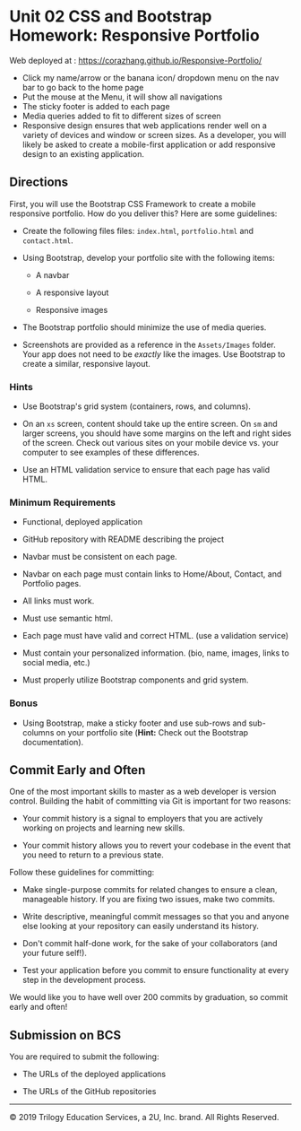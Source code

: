 # Unit 02 CSS and Bootstrap Homework: Responsive Portfolio
Web deployed at : https://corazhang.github.io/Responsive-Portfolio/
* Click my name/arrow or the banana icon/ dropdown menu on the nav bar to go back to the home page
* Put the mouse at the Menu, it will show all navigations
* The sticky footer is added to each page
* Media queries added to fit to different sizes of screen
* Responsive design ensures that web applications render well on a variety of devices and window or screen sizes. As a developer, you will likely be asked to create a mobile-first application or add responsive design to an existing application. 


## Directions

First, you will use the Bootstrap CSS Framework to create a mobile responsive portfolio. How do you deliver this? Here are some guidelines:

* Create the following files files: `index.html`, `portfolio.html` and `contact.html`.

* Using Bootstrap, develop your portfolio site with the following items:

   * A navbar

   * A responsive layout

   * Responsive images

* The Bootstrap portfolio should minimize the use of media queries.

* Screenshots are provided as a reference in the `Assets/Images` folder. Your app does not need to be _exactly_ like the images. Use Bootstrap to create a similar, responsive layout.

### Hints

* Use Bootstrap's grid system (containers, rows, and columns).

* On an `xs` screen, content should take up the entire screen. On `sm` and larger screens, you should have some margins on the left and right sides of the screen. Check out various sites on your mobile device vs. your computer to see examples of these differences.

* Use an HTML validation service to ensure that each page has valid HTML.

### Minimum Requirements

* Functional, deployed application

* GitHub repository with README describing the project

* Navbar must be consistent on each page.

* Navbar on each page must contain links to Home/About, Contact, and Portfolio pages.

* All links must work.

* Must use semantic html.

* Each page must have valid and correct HTML. (use a validation service)

* Must contain your personalized information. (bio, name, images, links to social media, etc.)

* Must properly utilize Bootstrap components and grid system.


### Bonus

* Using Bootstrap, make a sticky footer and use sub-rows and sub-columns on your portfolio site (**Hint:** Check out the Bootstrap documentation).


## Commit Early and Often

One of the most important skills to master as a web developer is version control. Building the habit of committing via Git is important for two reasons:

* Your commit history is a signal to employers that you are actively working on projects and learning new skills.

* Your commit history allows you to revert your codebase in the event that you need to return to a previous state.

Follow these guidelines for committing:

* Make single-purpose commits for related changes to ensure a clean, manageable history. If you are fixing two issues, make two commits.

* Write descriptive, meaningful commit messages so that you and anyone else looking at your repository can easily understand its history.

* Don't commit half-done work, for the sake of your collaborators (and your future self!).

* Test your application before you commit to ensure functionality at every step in the development process.

We would like you to have well over 200 commits by graduation, so commit early and often!


## Submission on BCS

You are required to submit the following:

* The URLs of the deployed applications

* The URLs of the GitHub repositories

- - -

© 2019 Trilogy Education Services, a 2U, Inc. brand. All Rights Reserved.
